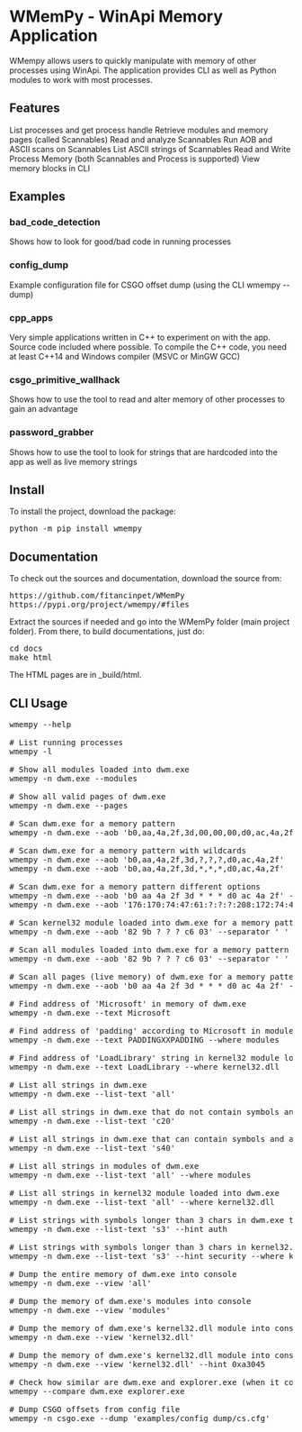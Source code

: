 WMemPy - WinApi Memory Application
==================================
WMempy allows users to quickly manipulate with memory of other processes using WinApi. The application provides CLI as well as Python modules to work with most processes.

Features
--------
List processes and get process handle
Retrieve modules and memory pages (called Scannables)
Read and analyze Scannables
Run AOB and ASCII scans on Scannables
List ASCII strings of Scannables
Read and Write Process Memory (both Scannables and Process is supported)
View memory blocks in CLI

Examples
--------
### bad_code_detection
Shows how to look for good/bad code in running processes

### config_dump
Example configuration file for CSGO offset dump (using the CLI wmempy --dump)

### cpp_apps
Very simple applications written in C++ to experiment on with the app. Source code included where possible. To compile the C++ code, you need at least C++14 and Windows compiler (MSVC or MinGW GCC)

### csgo_primitive_wallhack
Shows how to use the tool to read and alter memory of other processes to gain an advantage

### password_grabber
Shows how to use the tool to look for strings that are hardcoded into the app as well as live memory strings

Install
-------
To install the project, download the package:

<pre>
python -m pip install wmempy
</pre>

Documentation
-------------

To check out the sources and documentation, download the source from:

<pre>
https://github.com/fitancinpet/WMemPy
https://pypi.org/project/wmempy/#files
</pre>

Extract the sources if needed and go into the WMemPy folder (main project folder). From there, to build documentations, just do:

<pre>
cd docs
make html
</pre>

The HTML pages are in _build/html.

CLI Usage
---------
<pre>
wmempy --help

# List running processes
wmempy -l

# Show all modules loaded into dwm.exe
wmempy -n dwm.exe --modules

# Show all valid pages of dwm.exe
wmempy -n dwm.exe --pages

# Scan dwm.exe for a memory pattern
wmempy -n dwm.exe --aob 'b0,aa,4a,2f,3d,00,00,00,d0,ac,4a,2f'

# Scan dwm.exe for a memory pattern with wildcards
wmempy -n dwm.exe --aob 'b0,aa,4a,2f,3d,?,?,?,d0,ac,4a,2f'
wmempy -n dwm.exe --aob 'b0,aa,4a,2f,3d,*,*,*,d0,ac,4a,2f'

# Scan dwm.exe for a memory pattern different options
wmempy -n dwm.exe --aob 'b0 aa 4a 2f 3d * * * d0 ac 4a 2f' --separator ' '
wmempy -n dwm.exe --aob '176:170:74:47:61:?:?:?:208:172:74:47' --separator ':' --base 10

# Scan kernel32 module loaded into dwm.exe for a memory pattern
wmempy -n dwm.exe --aob '82 9b ? ? ? c6 03' --separator ' ' --where kernel32.dll

# Scan all modules loaded into dwm.exe for a memory pattern
wmempy -n dwm.exe --aob '82 9b ? ? ? c6 03' --separator ' ' --where modules

# Scan all pages (live memory) of dwm.exe for a memory pattern
wmempy -n dwm.exe --aob 'b0 aa 4a 2f 3d * * * d0 ac 4a 2f' --separator ' ' --where pages

# Find address of 'Microsoft' in memory of dwm.exe
wmempy -n dwm.exe --text Microsoft

# Find address of 'padding' according to Microsoft in modules of dwm.exe
wmempy -n dwm.exe --text PADDINGXXPADDING --where modules

# Find address of 'LoadLibrary' string in kernel32 module loaded into dwm.exe
wmempy -n dwm.exe --text LoadLibrary --where kernel32.dll

# List all strings in dwm.exe
wmempy -n dwm.exe --list-text 'all'

# List all strings in dwm.exe that do not contain symbols and are at least 20 chars long
wmempy -n dwm.exe --list-text 'c20'

# List all strings in dwm.exe that can contain symbols and are at least 40 chars long
wmempy -n dwm.exe --list-text 's40'

# List all strings in modules of dwm.exe
wmempy -n dwm.exe --list-text 'all' --where modules

# List all strings in kernel32 module loaded into dwm.exe
wmempy -n dwm.exe --list-text 'all' --where kernel32.dll

# List strings with symbols longer than 3 chars in dwm.exe that contain the word 'auth'
wmempy -n dwm.exe --list-text 's3' --hint auth

# List strings with symbols longer than 3 chars in kernel32.dll module of dwm.exe that contain the word 'security'
wmempy -n dwm.exe --list-text 's3' --hint security --where kernel32.dll

# Dump the entire memory of dwm.exe into console
wmempy -n dwm.exe --view 'all'

# Dump the memory of dwm.exe's modules into console
wmempy -n dwm.exe --view 'modules'

# Dump the memory of dwm.exe's kernel32.dll module into console
wmempy -n dwm.exe --view 'kernel32.dll'

# Dump the memory of dwm.exe's kernel32.dll module into console starting at address 0xa3045 of the module
wmempy -n dwm.exe --view 'kernel32.dll' --hint 0xa3045

# Check how similar are dwm.exe and explorer.exe (when it comes to long strings)
wmempy --compare dwm.exe explorer.exe

# Dump CSGO offsets from config file
wmempy -n csgo.exe --dump 'examples/config_dump/cs.cfg'
</pre>
